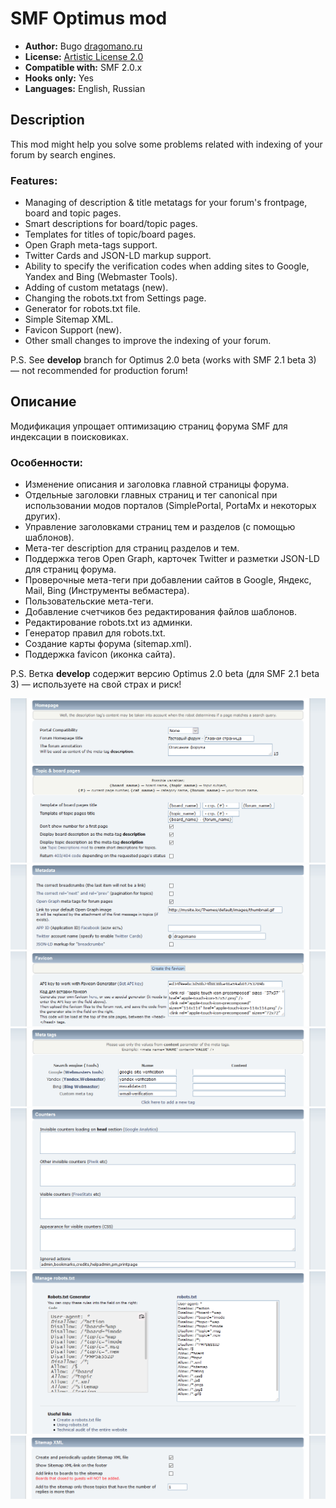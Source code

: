 # SMF Optimus mod
* **Author:** Bugo [dragomano.ru](https://dragomano.ru)
* **License:** [Artistic License 2.0](https://opensource.org/licenses/artistic-license-2.0)
* **Compatible with:** SMF 2.0.x
* **Hooks only:** Yes
* **Languages:** English, Russian

## Description
This mod might help you solve some problems related with indexing of your forum by search engines.

### Features:
* Managing of description & title metatags for your forum's frontpage, board and topic pages.
* Smart descriptions for board/topic pages.
* Templates for titles of topic/board pages.
* Open Graph meta-tags support.
* Twitter Cards and JSON-LD markup support.
* Ability to specify the verification codes when adding sites to Google, Yandex and Bing (Webmaster Tools).
* Adding of custom metatags (new).
* Changing the robots.txt from Settings page.
* Generator for robots.txt file.
* Simple Sitemap XML.
* Favicon Support (new).
* Other small changes to improve the indexing of your forum.

P.S. See **develop** branch for Optimus 2.0 beta (works with SMF 2.1 beta 3) — not recommended for production forum!

## Описание
Модификация упрощает оптимизацию страниц форума SMF для индексации в поисковиках.

### Особенности:
* Изменение описания и заголовка главной страницы форума.
* Отдельные заголовки главных страниц и тег canonical при использовании модов порталов (SimplePortal, PortaMx и некоторых других).
* Управление заголовками страниц тем и разделов (с помощью шаблонов).
* Мета-тег description для страниц разделов и тем.
* Поддержка тегов Open Graph, карточек Twitter и разметки JSON-LD для страниц форума.
* Проверочные мета-теги при добавлении сайтов в Google, Яндекс, Mail, Bing (Инструменты вебмастера).
* Пользовательские мета-теги.
* Добавление счетчиков без редактирования файлов шаблонов.
* Редактирование robots.txt из админки.
* Генератор правил для robots.txt.
* Создание карты форума (sitemap.xml).
* Поддержка favicon (иконка сайта).

P.S. Ветка **develop** содержит версию Optimus 2.0 beta (для SMF 2.1 beta 3) — используете на свой страх и риск!

![ptimus_1-mi](optimus_1-min.png)
![ptimus_2-mi](optimus_2-min.png)
![ptimus_3-mi](optimus_3-min.png)
![ptimus_4-mi](optimus_4-min.png)
![ptimus_5-mi](optimus_5-min.png)
![ptimus_6-mi](optimus_6-min.png)
![ptimus_7-mi](optimus_7-min.png)
